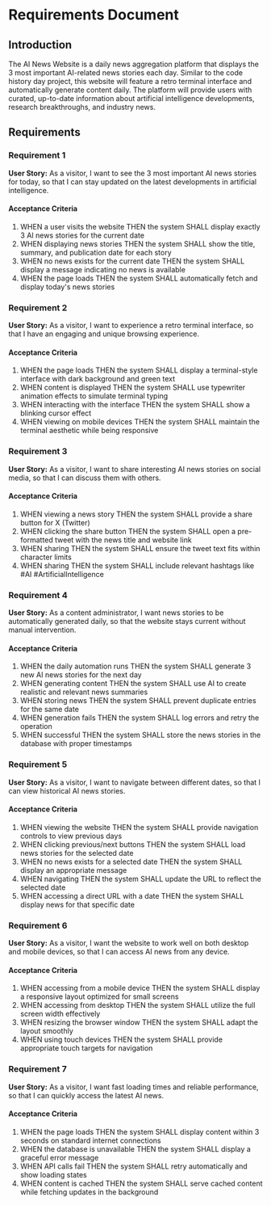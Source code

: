 # Requirements Document

## Introduction

The AI News Website is a daily news aggregation platform that displays the 3 most important AI-related news stories each day. Similar to the code history day project, this website will feature a retro terminal interface and automatically generate content daily. The platform will provide users with curated, up-to-date information about artificial intelligence developments, research breakthroughs, and industry news.

## Requirements

### Requirement 1

**User Story:** As a visitor, I want to see the 3 most important AI news stories for today, so that I can stay updated on the latest developments in artificial intelligence.

#### Acceptance Criteria

1. WHEN a user visits the website THEN the system SHALL display exactly 3 AI news stories for the current date
2. WHEN displaying news stories THEN the system SHALL show the title, summary, and publication date for each story
3. WHEN no news exists for the current date THEN the system SHALL display a message indicating no news is available
4. WHEN the page loads THEN the system SHALL automatically fetch and display today's news stories

### Requirement 2

**User Story:** As a visitor, I want to experience a retro terminal interface, so that I have an engaging and unique browsing experience.

#### Acceptance Criteria

1. WHEN the page loads THEN the system SHALL display a terminal-style interface with dark background and green text
2. WHEN content is displayed THEN the system SHALL use typewriter animation effects to simulate terminal typing
3. WHEN interacting with the interface THEN the system SHALL show a blinking cursor effect
4. WHEN viewing on mobile devices THEN the system SHALL maintain the terminal aesthetic while being responsive

### Requirement 3

**User Story:** As a visitor, I want to share interesting AI news stories on social media, so that I can discuss them with others.

#### Acceptance Criteria

1. WHEN viewing a news story THEN the system SHALL provide a share button for X (Twitter)
2. WHEN clicking the share button THEN the system SHALL open a pre-formatted tweet with the news title and website link
3. WHEN sharing THEN the system SHALL ensure the tweet text fits within character limits
4. WHEN sharing THEN the system SHALL include relevant hashtags like #AI #ArtificialIntelligence

### Requirement 4

**User Story:** As a content administrator, I want news stories to be automatically generated daily, so that the website stays current without manual intervention.

#### Acceptance Criteria

1. WHEN the daily automation runs THEN the system SHALL generate 3 new AI news stories for the next day
2. WHEN generating content THEN the system SHALL use AI to create realistic and relevant news summaries
3. WHEN storing news THEN the system SHALL prevent duplicate entries for the same date
4. WHEN generation fails THEN the system SHALL log errors and retry the operation
5. WHEN successful THEN the system SHALL store the news stories in the database with proper timestamps

### Requirement 5

**User Story:** As a visitor, I want to navigate between different dates, so that I can view historical AI news stories.

#### Acceptance Criteria

1. WHEN viewing the website THEN the system SHALL provide navigation controls to view previous days
2. WHEN clicking previous/next buttons THEN the system SHALL load news stories for the selected date
3. WHEN no news exists for a selected date THEN the system SHALL display an appropriate message
4. WHEN navigating THEN the system SHALL update the URL to reflect the selected date
5. WHEN accessing a direct URL with a date THEN the system SHALL display news for that specific date

### Requirement 6

**User Story:** As a visitor, I want the website to work well on both desktop and mobile devices, so that I can access AI news from any device.

#### Acceptance Criteria

1. WHEN accessing from a mobile device THEN the system SHALL display a responsive layout optimized for small screens
2. WHEN accessing from desktop THEN the system SHALL utilize the full screen width effectively
3. WHEN resizing the browser window THEN the system SHALL adapt the layout smoothly
4. WHEN using touch devices THEN the system SHALL provide appropriate touch targets for navigation

### Requirement 7

**User Story:** As a visitor, I want fast loading times and reliable performance, so that I can quickly access the latest AI news.

#### Acceptance Criteria

1. WHEN the page loads THEN the system SHALL display content within 3 seconds on standard internet connections
2. WHEN the database is unavailable THEN the system SHALL display a graceful error message
3. WHEN API calls fail THEN the system SHALL retry automatically and show loading states
4. WHEN content is cached THEN the system SHALL serve cached content while fetching updates in the background
